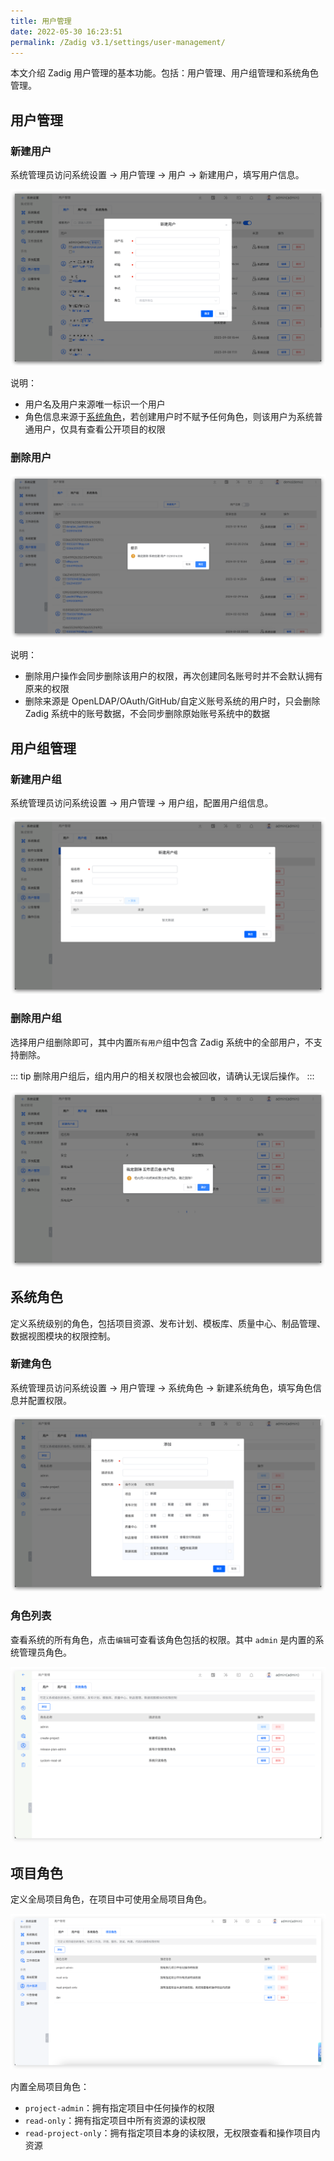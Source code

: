 ```yaml
---
title: 用户管理
date: 2022-05-30 16:23:51
permalink: /Zadig v3.1/settings/user-management/
---
```


本文介绍 Zadig 用户管理的基本功能。包括：用户管理、用户组管理和系统角色管理。

## 用户管理

### 新建用户

系统管理员访问系统设置 -> 用户管理 -> 用户 -> 新建用户，填写用户信息。

![create_user](../../../_images/create_user.png)

说明：
- 用户名及用户来源唯一标识一个用户
- 角色信息来源于[系统角色](#系统角色)，若创建用户时不赋予任何角色，则该用户为系统普通用户，仅具有查看公开项目的权限

### 删除用户

![delete_user](../../../_images/delete_user_220.png)

说明：

- 删除用户操作会同步删除该用户的权限，再次创建同名账号时并不会默认拥有原来的权限
- 删除来源是 OpenLDAP/OAuth/GitHub/自定义账号系统的用户时，只会删除 Zadig 系统中的账号数据，不会同步删除原始账号系统中的数据

## 用户组管理

### 新建用户组

系统管理员访问系统设置 -> 用户管理 -> 用户组，配置用户组信息。

![create_user_group](../../../_images/create_user_group.png)

### 删除用户组

选择用户组删除即可，其中内置`所有用户`组中包含 Zadig 系统中的全部用户，不支持删除。

::: tip
删除用户组后，组内用户的相关权限也会被回收，请确认无误后操作。
:::

![delete_user_group](../../../_images/delete_user_group.png)

## 系统角色

定义系统级别的角色，包括项目资源、发布计划、模板库、质量中心、制品管理、数据视图模块的权限控制。

### 新建角色

系统管理员访问系统设置 -> 用户管理 -> 系统角色 -> 新建系统角色，填写角色信息并配置权限。  

![create_system_role](../../../_images/create_system_role.png)

### 角色列表

查看系统的所有角色，点击`编辑`可查看该角色包括的权限。其中 `admin` 是内置的系统管理员角色。

![system_role_list](../../../_images/system_role_list.png)

## 项目角色

定义全局项目角色，在项目中可使用全局项目角色。

![global_project_role_list](../../../_images/global_project_role_list.png)

内置全局项目角色：
- `project-admin`：拥有指定项目中任何操作的权限
- `read-only`：拥有指定项目中所有资源的读权限
- `read-project-only`：拥有指定项目本身的读权限，无权限查看和操作项目内资源